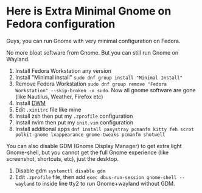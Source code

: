 # Here is Extra Minimal Gnome on Fedora configuration

Guys, you can run Gnome with very minimal configuration on Fedora. 

No more bloat software from Gnome. But you can still run Gnome on Wayland.

1. Install Fedora Workstation any version
2. Install "Minimal install" `sudo dnf group install "Minimal Install"`
3. Remove Fedora Workstation `sudo dnf group remove "Fedora Workstation" --skip-broken -x sudo`. Now all gnome software are gone (like Nautilus, Weather, Firefox etc)
4. Install [DWM](https://github.com/rafimrfdn/dwm)
5. Edit `.xinitrc` file like mine
6. Install zsh then put my `.zprofile` configuration
7. Install nvim then put my `init.vim` configuration
8. Install additional apps `dnf install pasystray pcmanfm kitty feh scrot polkit-gnome lxappearance gnome-tweaks pcmanfm shotwell`

You can also disable GDM (Gnome Display Manager) to get extra light Gnome-shell, but you cannot get the full Gnome experience (like screenshot, shortcuts, etc), just the desktop.

1. Disable gdm `systemctl disable gdm`
2. Edit `.zprofile` file, then add `exec dbus-run-session gnome-shell --wayland` to inside line tty2 to run Gnome+wayland without GDM.
